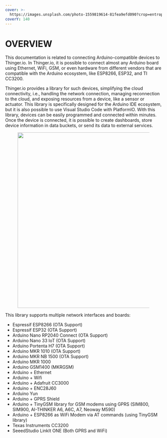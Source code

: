 ```yaml
---
cover: >-
  https://images.unsplash.com/photo-1559819614-81fea9efd090?crop=entropy&cs=tinysrgb&fm=jpg&ixid=MnwxOTcwMjR8MHwxfHNlYXJjaHw0fHxhcmR1aW5vfGVufDB8fHx8MTY3NjAxNTU5OA&ixlib=rb-4.0.3&q=80
coverY: 140
---
```


# OVERVIEW

This documentation is related to connecting Arduino-compatible devices to Thinger.io. In Thinger.io, it is possible to connect almost any Arduino board using Ethernet, WiFi, GSM, or even hardware from different vendors that are compatible with the Arduino ecosystem, like ESP8266, ESP32, and TI CC3200.

Thinger.io provides a library for such devices, simplifying the cloud connectivity, i.e., handling the network connection, managing reconnection to the cloud, and exposing resources from a device, like a sensor or actuator. This library is specifically designed for the Arduino IDE ecosystem, but it is also possible to use Visual Studio Code with PlatformIO. With this library, devices can be easily programmed and connected within minutes. Once the device is connected, it is possible to create dashboards, store device information in data buckets, or send its data to external services.

<figure><img src=".gitbook/assets/Thingerio-ArchitectureN.png" alt="" width="563"><figcaption></figcaption></figure>

This library supports multiple network interfaces and boards:

* Espressif ESP8266 (OTA Support)
* Espressif ESP32 (OTA Support)
* Arduino Nano RP2040 Connect (OTA Support)
* Arduino Nano 33 IoT (OTA Support)
* Arduino Portenta H7 (OTA Support)
* Arduino MKR 1010 (OTA Support)
* Arduino MKR NB 1500 (OTA Support)
* Arduino MKR 1000
* Arduino GSM1400 (MKRGSM)
* Arduino + Ethernet
* Arduino + Wifi
* Arduino + Adafruit CC3000
* Arduino + ENC28J60
* Arduino Yun
* Arduino + GPRS Shield
* Arduino + TinyGSM library for GSM modems using GPRS (SIM800, SIM900, AI-THINKER A6, A6C, A7, Neoway M590)
* Arduino + ESP8266 as WiFi Modem via AT commands (using TinyGSM library)
* Texas Instruments CC3200
* SeeedStudio LinkIt ONE (Both GPRS and WiFi)
